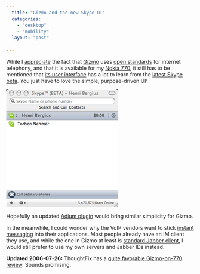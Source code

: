 ```yaml
---
  title: "Gizmo and the new Skype UI"
  categories: 
    - "desktop"
    - "mobility"
  layout: "post"

---
```

While I [appreciate][1] the fact that [Gizmo][2] uses [open standards][3] for internet telephony, and that it is available for my [Nokia 770][4], it still has to be mentioned that [its user interface][5] has a lot to learn from the [latest Skype beta][6]. You just have to love the simple, purpose-driven UI:

![Skype 1.5 beta main screen](/files/skype-15-beta.jpg)

Hopefully an updated [Adium plugin][7] would bring similar simplicity for Gizmo. 

In the meanwhile, I could wonder why the VoIP vendors want to stick [instant messaging][8] into their applications. Most people already have an IM client they use, and while the one in Gizmo at least is [standard Jabber client][9], I would still prefer to use my own servers and Jabber IDs instead.

__Updated 2006-07-26:__ ThoughtFix has a [quite favorable Gizmo-on-770 review][10]. Sounds promising.

[1]: http://bergie.iki.fi/blog/more-on-secure-instant-messaging/
[2]: http://www.gizmoproject.com/
[3]: http://en.wikipedia.org/wiki/Session_Initiation_Protocol
[4]: http://www.gizmoproject.com/learnmore-nokia770.html
[5]: http://www.gizmoproject.com/screen-shots.html
[6]: http://share.skype.com/sites/mac/2006/07/new_face_of_skype_for_mac.html
[7]: http://www.adiumxtras.com/index.php?a=xtras&xtra_id=2058
[8]: http://www.gizmoproject.com/instant-messaging.html
[9]: http://www.imfederation.com/
[10]: http://thoughtfix.blogspot.com/2006/07/gizmo-project-testing-and-review.html